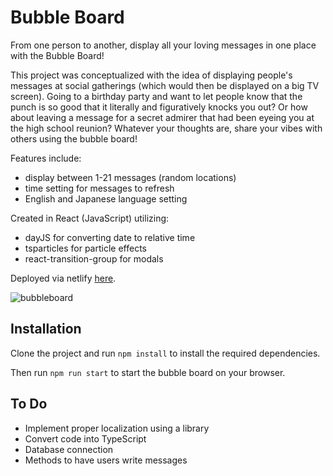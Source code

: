 # Bubble Board
From one person to another, display all your loving messages in one place with the Bubble Board!

This project was conceptualized with the idea of displaying people's messages at social gatherings (which would then be displayed on a big TV screen). Going to a birthday party and want to let people know that the punch is so good that it literally and figuratively knocks you out? Or how about leaving a message for a secret admirer that had been eyeing you at the high school reunion? Whatever your thoughts are, share your vibes with others using the bubble board!

Features include:
- display between 1-21 messages (random locations)
- time setting for messages to refresh 
- English and Japanese language setting

Created in React (JavaScript) utilizing:
- dayJS for converting date to relative time
- tsparticles for particle effects
- react-transition-group for modals

Deployed via netlify [here](https://astonishing-cupcake-8c76f4.netlify.app/).

![bubbleboard](https://user-images.githubusercontent.com/24785973/231942755-0a57a754-dda9-434f-999f-399821469eb2.png)

## Installation

Clone the project and run 
```npm install```
to install the required dependencies.

Then run 
```npm run start```
to start the bubble board on your browser.

## To Do
* Implement proper localization using a library
* Convert code into TypeScript
* Database connection
* Methods to have users write messages

